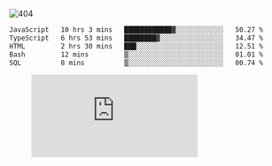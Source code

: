 ![404](https://user-images.githubusercontent.com/378023/89412096-6f759d80-d761-11ea-8c57-84b30ef3f2b1.png)
<!--START_SECTION:waka-->

```txt
JavaScript   10 hrs 3 mins   ████████████▓░░░░░░░░░░░░   50.27 %
TypeScript   6 hrs 53 mins   ████████▓░░░░░░░░░░░░░░░░   34.47 %
HTML         2 hrs 30 mins   ███░░░░░░░░░░░░░░░░░░░░░░   12.51 %
Bash         12 mins         ▒░░░░░░░░░░░░░░░░░░░░░░░░   01.01 %
SQL          8 mins          ▒░░░░░░░░░░░░░░░░░░░░░░░░   00.74 %
```

<!--END_SECTION:waka-->
<figure><embed src="https://wakatime.com/share/@018b853e-267a-435d-a858-33e2b098b9d7/f3c3aa68-553a-4373-a9f9-2d456f62f780.svg"></embed></figure>
